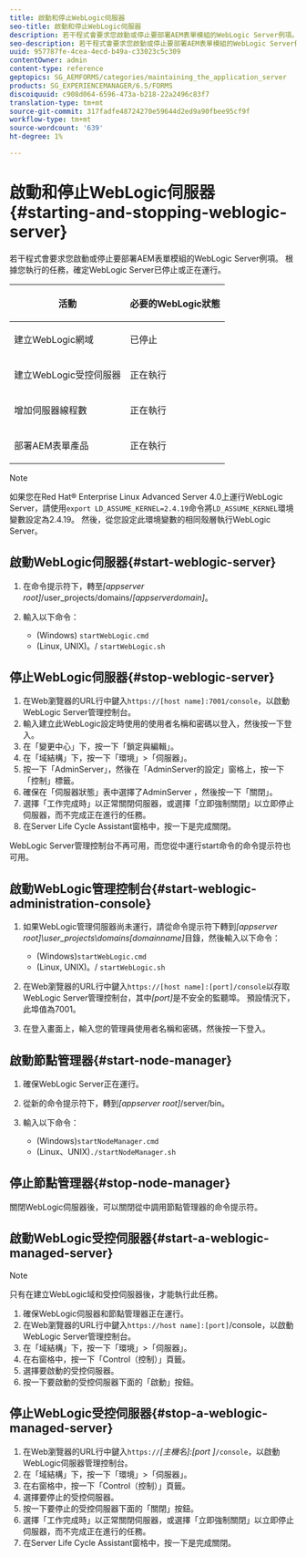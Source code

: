 ```yaml
---
title: 啟動和停止WebLogic伺服器
seo-title: 啟動和停止WebLogic伺服器
description: 若干程式會要求您啟動或停止要部署AEM表單模組的WebLogic Server例項。 本檔案說明如何啟動和停止WebLogic Server。
seo-description: 若干程式會要求您啟動或停止要部署AEM表單模組的WebLogic Server例項。 本檔案說明如何啟動和停止WebLogic Server。
uuid: 957787fe-4cea-4ecd-b49a-c33023c5c309
contentOwner: admin
content-type: reference
geptopics: SG_AEMFORMS/categories/maintaining_the_application_server
products: SG_EXPERIENCEMANAGER/6.5/FORMS
discoiquuid: c908d064-6596-473a-b218-22a2496c83f7
translation-type: tm+mt
source-git-commit: 317fadfe48724270e59644d2ed9a90fbee95cf9f
workflow-type: tm+mt
source-wordcount: '639'
ht-degree: 1%

---
```



# 啟動和停止WebLogic伺服器{#starting-and-stopping-weblogic-server}

若干程式會要求您啟動或停止要部署AEM表單模組的WebLogic Server例項。 根據您執行的任務，確定WebLogic Server已停止或正在運行。

<table>
 <thead>
  <tr>
   <th><p>活動</p></th>
   <th><p>必要的WebLogic狀態</p></th>
  </tr>
 </thead>
 <tbody>
  <tr>
   <td><p>建立WebLogic網域</p></td>
   <td><p>已停止</p></td>
  </tr>
  <tr>
   <td><p>建立WebLogic受控伺服器</p></td>
   <td><p>正在執行</p></td>
  </tr>
  <tr>
   <td><p>增加伺服器線程數</p></td>
   <td><p>正在執行</p></td>
  </tr>
  <tr>
   <td><p>部署AEM表單產品</p></td>
   <td><p>正在執行</p></td>
  </tr>
 </tbody>
</table>

>[!NOTE]
>
>如果您在Red Hat® Enterprise Linux Advanced Server 4.0上運行WebLogic Server，請使用`export LD_ASSUME_KERNEL=2.4.19`命令將`LD_ASSUME_KERNEL`環境變數設定為2.4.19。 然後，從您設定此環境變數的相同殼層執行WebLogic Server。

## 啟動WebLogic伺服器{#start-weblogic-server}

1. 在命令提示符下，轉至&#x200B;*[appserver root]*/user_projects/domains/*[appserverdomain]*。
1. 輸入以下命令：

   * (Windows) `startWebLogic.cmd`
   * (Linux, UNIX)。/ `startWebLogic.sh`

## 停止WebLogic伺服器{#stop-weblogic-server}

1. 在Web瀏覽器的URL行中鍵入`https://[host name]:7001/console`，以啟動WebLogic Server管理控制台。
1. 輸入建立此WebLogic設定時使用的使用者名稱和密碼以登入，然後按一下登入。
1. 在「變更中心」下，按一下「鎖定與編輯」。
1. 在「域結構」下，按一下「環境」>「伺服器」。
1. 按一下「AdminServer」，然後在「AdminServer的設定」窗格上，按一下「控制」標籤。
1. 確保在「伺服器狀態」表中選擇了AdminServer ，然後按一下「關閉」。
1. 選擇「工作完成時」以正常關閉伺服器，或選擇「立即強制關閉」以立即停止伺服器，而不完成正在進行的任務。
1. 在Server Life Cycle Assistant窗格中，按一下是完成關閉。

WebLogic Server管理控制台不再可用，而您從中運行start命令的命令提示符也可用。

## 啟動WebLogic管理控制台{#start-weblogic-administration-console}

1. 如果WebLogic管理伺服器尚未運行，請從命令提示符下轉到&#x200B;*[appserver root]\user_projects\domains\[domainname]*&#x200B;目錄，然後輸入以下命令：

   * (Windows)`startWebLogic.cmd`
   * (Linux, UNIX)。/ `startWebLogic.sh`

1. 在Web瀏覽器的URL行中鍵入`https://[host name]:[port]/console`以存取WebLogic Server管理控制台，其中&#x200B;*[port]*&#x200B;是不安全的監聽埠。 預設情況下，此埠值為7001。
1. 在登入畫面上，輸入您的管理員使用者名稱和密碼，然後按一下登入。

## 啟動節點管理器{#start-node-manager}

1. 確保WebLogic Server正在運行。
1. 從新的命令提示符下，轉到&#x200B;*[appserver root]*/server/bin。
1. 輸入以下命令：

   * (Windows)`startNodeManager.cmd`
   * (Linux、UNIX)`./startNodeManager.sh`

## 停止節點管理器{#stop-node-manager}

關閉WebLogic伺服器後，可以關閉從中調用節點管理器的命令提示符。

## 啟動WebLogic受控伺服器{#start-a-weblogic-managed-server}

>[!NOTE]
>
>只有在建立WebLogic域和受控伺服器後，才能執行此任務。

1. 確保WebLogic伺服器和節點管理器正在運行。
1. 在Web瀏覽器的URL行中鍵入`https://host name]:[port]`/console，以啟動WebLogic Server管理控制台。
1. 在「域結構」下，按一下「環境」>「伺服器」。
1. 在右窗格中，按一下「Control（控制）」頁籤。
1. 選擇要啟動的受控伺服器。
1. 按一下要啟動的受控伺服器下面的「啟動」按鈕。

## 停止WebLogic受控伺服器{#stop-a-weblogic-managed-server}

1. 在Web瀏覽器的URL行中鍵入`https://`*[主機名]:[port ]*`/console`，以啟動WebLogic伺服器管理控制台。
1. 在「域結構」下，按一下「環境」>「伺服器」。
1. 在右窗格中，按一下「Control（控制）」頁籤。
1. 選擇要停止的受控伺服器。
1. 按一下要停止的受控伺服器下面的「關閉」按鈕。
1. 選擇「工作完成時」以正常關閉伺服器，或選擇「立即強制關閉」以立即停止伺服器，而不完成正在進行的任務。
1. 在Server Life Cycle Assistant窗格中，按一下是完成關閉。

